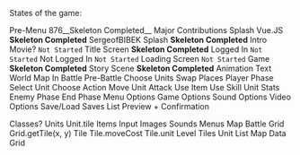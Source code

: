 States of the game:

Pre-Menu 876__Skeleton Completed__
    Major Contributions Splash
        Vue.JS __Skeleton Completed__
    SergeofBIBEK Splash __Skeleton Completed__
    Intro Movie? `Not Started`
Title Screen __Skeleton Completed__
    Logged In `Not Started`
    Not Logged In `Not Started`
Loading Screen `Not Started`
Game __Skeleton Completed__
    Story Scene __Skeleton Completed__
        Animation
        Text
    World Map
    In Battle
        Pre-Battle
            Choose Units
            Swap Places
        Player Phase
            Select Unit
                Choose Action
                    Move Unit
                    Attack
                    Use Item
                    Use Skill
                Unit Stats
        Enemy Phase
        End Phase
Menu
    Options
        Game Options
        Sound Options
        Video Options
    Save/Load
        Saves List
        Preview + Confirmation


Classes?
Units
    Unit.tile
Items
Input
Images
Sounds
Menus
Map
Battle
Grid
    Grid.getTile(x, y)
Tile
    Tile.moveCost
    Tile.unit
Level
    Tiles
    Unit List
    Map Data
    Grid